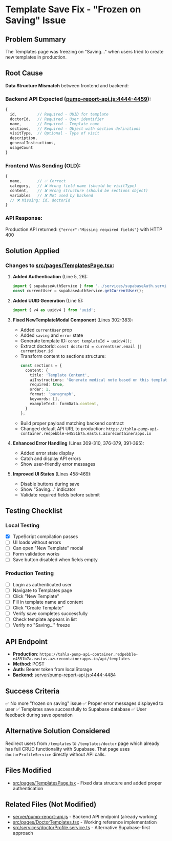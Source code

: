 # Template Save Fix - "Frozen on Saving" Issue

## Problem Summary
The Templates page was freezing on "Saving..." when users tried to create new templates in production.

## Root Cause
**Data Structure Mismatch** between frontend and backend:

### Backend API Expected ([pump-report-api.js:4444-4459](server/pump-report-api.js#L4444)):
```javascript
{
  id,         // Required - UUID for template
  doctorId,   // Required - User identifier
  name,       // Required - Template name
  sections,   // Required - Object with section definitions
  visitType,  // Optional - Type of visit
  description,
  generalInstructions,
  usageCount
}
```

### Frontend Was Sending (OLD):
```javascript
{
  name,       // ✅ Correct
  category,   // ❌ Wrong field name (should be visitType)
  content,    // ❌ Wrong structure (should be sections object)
  variables   // ❌ Not used by backend
  // ❌ Missing: id, doctorId
}
```

### API Response:
Production API returned: `{"error":"Missing required fields"}` with HTTP 400

## Solution Applied

### Changes to [src/pages/TemplatesPage.tsx](src/pages/TemplatesPage.tsx):

1. **Added Authentication** (Line 5, 26):
   ```typescript
   import { supabaseAuthService } from '../services/supabaseAuth.service';
   const currentUser = supabaseAuthService.getCurrentUser();
   ```

2. **Added UUID Generation** (Line 5):
   ```typescript
   import { v4 as uuidv4 } from 'uuid';
   ```

3. **Fixed NewTemplateModal Component** (Lines 302-383):
   - Added `currentUser` prop
   - Added `saving` and `error` state
   - Generate template ID: `const templateId = uuidv4();`
   - Extract doctorId: `const doctorId = currentUser.email || currentUser.id`
   - Transform content to sections structure:
     ```typescript
     const sections = {
       content: {
         title: 'Template Content',
         aiInstructions: 'Generate medical note based on this template',
         required: true,
         order: 1,
         format: 'paragraph',
         keywords: [],
         exampleText: formData.content,
       }
     };
     ```
   - Build proper payload matching backend contract
   - Changed default API URL to production: `https://tshla-pump-api-container.redpebble-e4551b7a.eastus.azurecontainerapps.io`

4. **Enhanced Error Handling** (Lines 309-310, 376-379, 391-395):
   - Added error state display
   - Catch and display API errors
   - Show user-friendly error messages

5. **Improved UI States** (Lines 458-469):
   - Disable buttons during save
   - Show "Saving..." indicator
   - Validate required fields before submit

## Testing Checklist

### Local Testing
- [x] TypeScript compilation passes
- [ ] UI loads without errors
- [ ] Can open "New Template" modal
- [ ] Form validation works
- [ ] Save button disabled when fields empty

### Production Testing
- [ ] Login as authenticated user
- [ ] Navigate to Templates page
- [ ] Click "New Template"
- [ ] Fill in template name and content
- [ ] Click "Create Template"
- [ ] Verify save completes successfully
- [ ] Check template appears in list
- [ ] Verify no "Saving..." freeze

## API Endpoint
- **Production**: `https://tshla-pump-api-container.redpebble-e4551b7a.eastus.azurecontainerapps.io/api/templates`
- **Method**: POST
- **Auth**: Bearer token from localStorage
- **Backend**: [server/pump-report-api.js:4444-4484](server/pump-report-api.js#L4444)

## Success Criteria
✅ No more "frozen on saving" issue
✅ Proper error messages displayed to user
✅ Templates save successfully to Supabase database
✅ User feedback during save operation

## Alternative Solution Considered
Redirect users from `/templates` to `/templates/doctor` page which already has full CRUD functionality with Supabase. That page uses `doctorProfileService` directly without API calls.

## Files Modified
- [src/pages/TemplatesPage.tsx](src/pages/TemplatesPage.tsx) - Fixed data structure and added proper authentication

## Related Files (Not Modified)
- [server/pump-report-api.js](server/pump-report-api.js) - Backend API endpoint (already working)
- [src/pages/DoctorTemplates.tsx](src/pages/DoctorTemplates.tsx) - Working reference implementation
- [src/services/doctorProfile.service.ts](src/services/doctorProfile.service.ts) - Alternative Supabase-first approach
